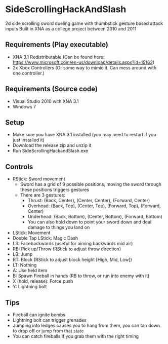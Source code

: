 # SideScrollingHackAndSlash

2d side scrolling sword dueling game with thumbstick gesture based attack inputs
Built in XNA as a college project between 2010 and 2011

## Requirements (Play executable)

- XNA 3.1 Redistributable (Can be found here: https://www.microsoft.com/en-us/download/details.aspx?id=15163)
- 2x Xbox Controllers (Or some way to mimic it. Can mess around with one controller.)

## Requirements (Source code)

- Visual Studio 2010 with XNA 3.1
- Windows 7

## Setup

- Make sure you have XNA 3.1 installed (you may need to restart if you just installed it)
- Download the release zip and unzip it
- Run SideScrollingHackandSlash.exe

## Controls

- RStick: Sword movement
  - Sword has a grid of 9 possible positions, moving the sword through these positions triggers gestures
  - There are 3 gestures:
    - Thrust: (Back, Center), (Center, Center), (Forward, Center)
    - Overhead: (Back, Top), (Center, Top), (Forward, Top), (Forward, Center)
    - Underhead: (Back, Bottom), (Center, Bottom), (Forward, Bottom)
    - You can also hold down to point your sword down and deal damage to things you land on
- LStick: Movement
- Double Tap LStick: Magic Dash
- L3: Facebackwards (useful for aiming backwards mid air)
- RB: Pick up/Throw (RStick to adjust throw direction)
- LB: Jump
- RT: Block (RStick to adjust block height [High, Mid, Low])
- LT: Nothing
- A: Use held item
- B: Spawn Fireball in hands (RB to throw, or run into enemy with it)
- X (hold, release): Force push
- Y: Lightning bolt

## Tips

- Fireball can ignite bombs
- Lightning bolt can trigger grenades
- Jumping into ledges causes you to hang from them, you can tap down to drop off or jump from that state
- You can catch fireballs if you grab them with the right timing
